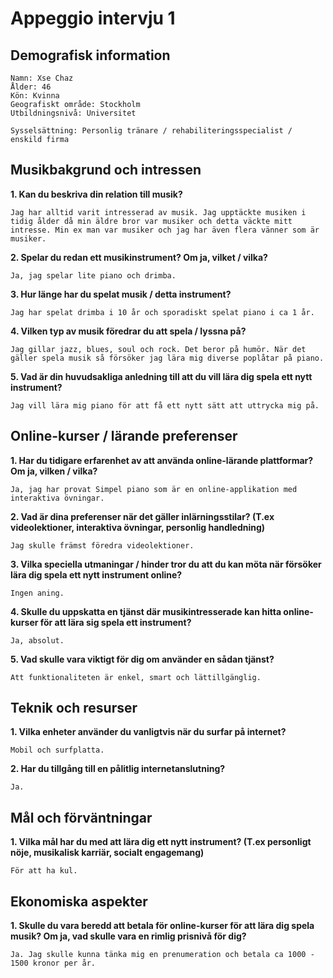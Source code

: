 # Appeggio intervju 1

## Demografisk information

    Namn: Xse Chaz
    Ålder: 46
    Kön: Kvinna
    Geografiskt område: Stockholm
    Utbildningsnivå: Universitet

    Sysselsättning: Personlig tränare / rehabiliteringsspecialist / enskild firma

## Musikbakgrund och intressen

**1. Kan du beskriva din relation till musik?**

    Jag har alltid varit intresserad av musik. Jag upptäckte musiken i tidig ålder då min äldre bror var musiker och detta väckte mitt intresse. Min ex man var musiker och jag har även flera vänner som är musiker.

**2. Spelar du redan ett musikinstrument? Om ja, vilket / vilka?**

    Ja, jag spelar lite piano och drimba.

**3. Hur länge har du spelat musik / detta instrument?**

    Jag har spelat drimba i 10 år och sporadiskt spelat piano i ca 1 år.

**4. Vilken typ av musik föredrar du att spela / lyssna på?**

    Jag gillar jazz, blues, soul och rock. Det beror på humör. När det gäller spela musik så försöker jag lära mig diverse poplåtar på piano.

**5. Vad är din huvudsakliga anledning till att du vill lära dig spela ett nytt instrument?**

    Jag vill lära mig piano för att få ett nytt sätt att uttrycka mig på.


## Online-kurser / lärande preferenser

**1. Har du tidigare erfarenhet av att använda online-lärande plattformar? Om ja, vilken / vilka?**

    Ja, jag har provat Simpel piano som är en online-applikation med interaktiva övningar.

**2. Vad är dina preferenser när det gäller inlärningsstilar? (T.ex videolektioner, interaktiva övningar, personlig handledning)**

    Jag skulle främst föredra videolektioner.

**3. Vilka speciella utmaningar / hinder tror du att du kan möta när försöker lära dig spela ett nytt instrument online?**

    Ingen aning.

**4. Skulle du uppskatta en tjänst där musikintresserade kan hitta online-kurser för att lära sig spela ett instrument?**

    Ja, absolut.

**5. Vad skulle vara viktigt för dig om använder en sådan tjänst?**

    Att funktionaliteten är enkel, smart och lättillgänglig.

## Teknik och resurser

**1. Vilka enheter använder du vanligtvis när du surfar på internet?**

    Mobil och surfplatta.

**2. Har du tillgång till en pålitlig internetanslutning?**

    Ja.

## Mål och förväntningar

**1. Vilka mål har du med att lära dig ett nytt instrument? (T.ex personligt nöje, musikalisk karriär, socialt engagemang)**

    För att ha kul.

## Ekonomiska aspekter

**1. Skulle du vara beredd att betala för online-kurser för att lära dig spela musik? Om ja, vad skulle vara en rimlig prisnivå för dig?**

    Ja. Jag skulle kunna tänka mig en prenumeration och betala ca 1000 - 1500 kronor per år.